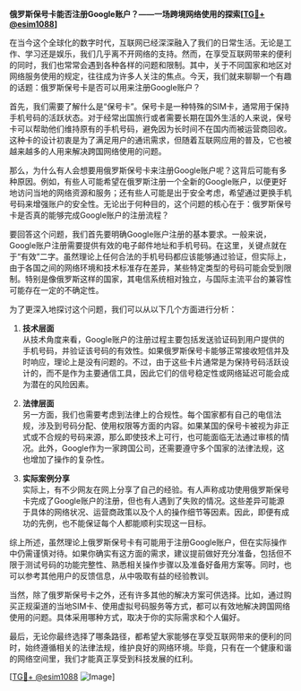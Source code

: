 **俄罗斯保号卡能否注册Google账户？——一场跨境网络使用的探索[[TG💪+ @esim1088](https://t.me/s/esim1088)]**

在当今这个全球化的数字时代，互联网已经深深融入了我们的日常生活。无论是工作、学习还是娱乐，我们几乎离不开网络的支持。然而，在享受互联网带来的便利的同时，我们也常常会遇到各种各样的问题和限制。其中，关于不同国家和地区对网络服务使用的规定，往往成为许多人关注的焦点。今天，我们就来聊聊一个有趣的话题：俄罗斯保号卡是否可以用来注册Google账户？

首先，我们需要了解什么是“保号卡”。保号卡是一种特殊的SIM卡，通常用于保持手机号码的活跃状态。对于经常出国旅行或者需要长期在国外生活的人来说，保号卡可以帮助他们维持原有的手机号码，避免因为长时间不在国内而被运营商回收。这种卡的设计初衷是为了满足用户的通讯需求，但随着互联网应用的普及，它也被越来越多的人用来解决跨国网络使用的问题。

那么，为什么有人会想要用俄罗斯保号卡来注册Google账户呢？这背后可能有多种原因。例如，有些人可能希望在俄罗斯注册一个全新的Google账户，以便更好地访问当地的网络资源和服务；还有些人可能是出于安全考虑，希望通过更换手机号码来增强账户的安全性。无论出于何种目的，这个问题的核心在于：俄罗斯保号卡是否真的能够完成Google账户的注册流程？

要回答这个问题，我们首先要明确Google账户注册的基本要求。一般来说，Google账户注册需要提供有效的电子邮件地址和手机号码。在这里，关键点就在于“有效”二字。虽然理论上任何合法的手机号码都应该能够通过验证，但实际上，由于各国之间的网络环境和技术标准存在差异，某些特定类型的号码可能会受到限制。特别是像俄罗斯这样的国家，其电信系统相对独立，与国际主流平台的兼容性可能存在一定的不确定性。

为了更深入地探讨这个问题，我们可以从以下几个方面进行分析：

1. **技术层面**  
   从技术角度来看，Google账户的注册过程主要包括发送验证码到用户提供的手机号码，并验证该号码的有效性。如果俄罗斯保号卡能够正常接收短信并及时响应，理论上是没有问题的。不过，由于这些卡片通常是为保持号码活跃设计的，而不是作为主要通信工具，因此它们的信号稳定性或网络延迟可能会成为潜在的风险因素。

2. **法律层面**  
   另一方面，我们也需要考虑到法律上的合规性。每个国家都有自己的电信法规，涉及到号码分配、使用权限等方面的内容。如果某国的保号卡被视为非正式或不合规的号码来源，那么即使技术上可行，也可能面临无法通过审核的情况。此外，Google作为一家跨国公司，还需要遵守多个国家的法律法规，这也增加了操作的复杂性。

3. **实际案例分享**  
   实际上，有不少网友在网上分享了自己的经验。有人声称成功使用俄罗斯保号卡完成了Google账户的注册，但也有人遇到了失败的情况。这些差异可能源于具体的网络状况、运营商政策以及个人的操作细节等因素。因此，即便有成功的先例，也不能保证每个人都能顺利实现这一目标。

综上所述，虽然理论上俄罗斯保号卡有可能用于注册Google账户，但在实际操作中仍需谨慎对待。如果你确实有这方面的需求，建议提前做好充分准备，包括但不限于测试号码的功能完整性、熟悉相关操作步骤以及准备好备用方案等。同时，也可以参考其他用户的反馈信息，从中吸取有益的经验教训。

当然，除了俄罗斯保号卡之外，还有许多其他的解决方案可供选择。比如，通过购买正规渠道的当地SIM卡、使用虚拟号码服务等方式，都可以有效地解决跨国网络使用的问题。具体采用哪种方式，取决于你的实际需求和个人偏好。

最后，无论你最终选择了哪条路径，都希望大家能够在享受互联网带来的便利的同时，始终遵循相关的法律法规，维护良好的网络环境。毕竟，只有在一个健康和谐的网络空间里，我们才能真正享受到科技发展的红利。

[[TG💪+ @esim1088](https://t.me/s/esim1088) ![Image](https://i.postimg.cc/4NQfJmqS/Snipaste-2025-05-13-00-14-12.png)]